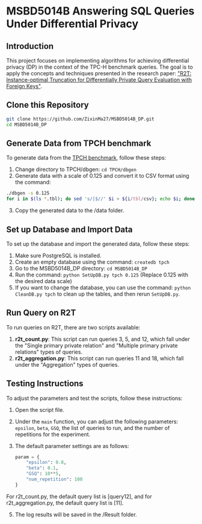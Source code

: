 # MSBD5014B Answering SQL Queries Under Differential Privacy

## Introduction
This project focuses on implementing algorithms for achieving differential privacy (DP) in the context of the TPC-H benchmark queries. The goal is to apply the concepts and techniques presented in the research paper: ["R2T: Instance-optimal Truncation for Differentially Private Query Evaluation with Foreign Keys"](https://cse.hkust.edu.hk/~yike/R2T.pdf).

## Clone this Repository

```bash
git clone https://github.com/ZixinMa27/MSBD5014B_DP.git
cd MSBD5014B_DP
```

## Generate Data from TPCH benchmark

To generate data from the [TPCH benchmark](https://www.tpc.org/tpc_documents_current_versions/current_specifications5.asp), follow these steps:

1. Change directory to TPCH/dbgen: `cd TPCH/dbgen`
2. Generate data with a scale of 0.125 and convert it to CSV format using the command: 
```bash
./dbgen -s 0.125
for i in $(ls *.tbl); do sed 's/|$//' $i > ${i/tbl/csv}; echo $i; done;
```
3. Copy the generated data to the /data folder.

## Set up Database and Import Data

To set up the database and import the generated data, follow these steps:

1. Make sure PostgreSQL is installed.
2. Create an empty database using the command: `createdb tpch`
3. Go to the MSBD5014B_DP directory: `cd MSBD5014B_DP`
4. Run the command: `python SetUpDB.py tpch 0.125` (Replace 0.125 with the desired data scale)
5. If you want to change the database, you can use the command: `python CleanDB.py tpch` to clean up the tables, and then rerun `SetUpDB.py`.

## Run Query on R2T

To run queries on R2T, there are two scripts available:

1. **r2t_count.py**: This script can run queries 3, 5, and 12, which fall under the "Single primary private relation" and "Multiple primary private relations" types of queries.
2. **r2t_aggregation.py**: This script can run queries 11 and 18, which fall under the "Aggregation" types of queries.

## Testing Instructions

To adjust the parameters and test the scripts, follow these instructions:

1. Open the script file.
2. Under the `main` function, you can adjust the following parameters: `epsilon`, `beta`, `GSQ`, the list of queries to run, and the number of repetitions for the experiment.
3. The default parameter settings are as follows:

   ```python
   param = {
       "epsilon": 0.8,
       "beta": 0.1,
       "GSQ": 10**5,
       "num_repetition": 100
   }
   ```
For r2t_count.py, the default query list is [query12], and for r2t_aggregation.py, the default query list is [11]. 

5. The log results will be saved in the /Result folder.



